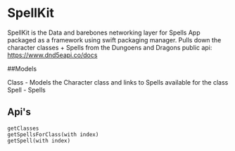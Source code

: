 # SpellKit

SpellKit is the Data and barebones networking layer for Spells App packaged as a framework using swift packaging manager.
Pulls down the character classes + Spells from the Dungoens and Dragons public api: https://www.dnd5eapi.co/docs

##Models

Class - Models the Character class and links to Spells available for the class
Spell - Spells 

## Api's
    getClasses
    getSpellsForClass(with index)
    getSpell(with index)

